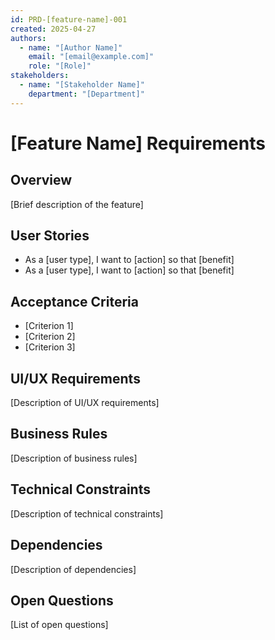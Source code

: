 ```yaml
---
id: PRD-[feature-name]-001
created: 2025-04-27
authors:
  - name: "[Author Name]"
    email: "[email@example.com]"
    role: "[Role]"
stakeholders:
  - name: "[Stakeholder Name]"
    department: "[Department]"
---
```


# [Feature Name] Requirements <!-- STORY-001 -->

## Overview <!-- INFO-001 -->
[Brief description of the feature]

## User Stories <!-- STORY-002 -->
- As a [user type], I want to [action] so that [benefit]
- As a [user type], I want to [action] so that [benefit]

## Acceptance Criteria <!-- TEST-001 -->
- [Criterion 1]
- [Criterion 2]
- [Criterion 3]

## UI/UX Requirements <!-- REQ-001 -->
[Description of UI/UX requirements]

## Business Rules <!-- REQ-002 -->
[Description of business rules]

## Technical Constraints <!-- REQ-003 -->
[Description of technical constraints]

## Dependencies <!-- REQ-004 -->
[Description of dependencies]

## Open Questions <!-- INFO-002 -->
[List of open questions]